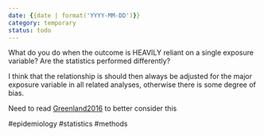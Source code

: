 ```yaml
---
date: {{date | format('YYYY-MM-DD')}}
category: temporary
status: todo
---
```


What do you do when the outcome is HEAVILY reliant on a single exposure variable? 
Are the statistics performed differently? 

I think that the relationship is should then always be adjusted for the major exposure variable in all related analyses, otherwise there is some degree of bias.

Need to read [Greenland2016](../literature/Greenland2016.md) to better consider this

#epidemiology 
#statistics
#methods

